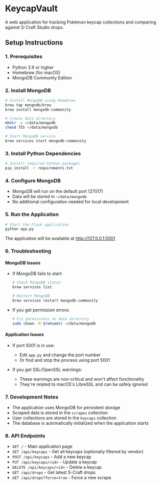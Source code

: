 # KeycapVault

A web application for tracking Pokémon keycap collections and comparing against S-Craft Studio drops.

## Setup Instructions

### 1. Prerequisites
- Python 3.9 or higher
- Homebrew (for macOS)
- MongoDB Community Edition

### 2. Install MongoDB
```bash
# Install MongoDB using Homebrew
brew tap mongodb/brew
brew install mongodb-community

# Create data directory
mkdir -p ~/data/mongodb
chmod 755 ~/data/mongodb

# Start MongoDB service
brew services start mongodb-community
```

### 3. Install Python Dependencies
```bash
# Install required Python packages
pip install -r requirements.txt
```

### 4. Configure MongoDB
- MongoDB will run on the default port (27017)
- Data will be stored in `~/data/mongodb`
- No additional configuration needed for local development

### 5. Run the Application
```bash
# Start the Flask application
python app.py
```
The application will be available at http://127.0.0.1:5001

### 6. Troubleshooting

#### MongoDB Issues
- If MongoDB fails to start:
  ```bash
  # Check MongoDB status
  brew services list
  
  # Restart MongoDB
  brew services restart mongodb-community
  ```

- If you get permission errors:
  ```bash
  # Fix permissions on data directory
  sudo chown -R $(whoami) ~/data/mongodb
  ```

#### Application Issues
- If port 5001 is in use:
  - Edit `app.py` and change the port number
  - Or find and stop the process using port 5001

- If you get SSL/OpenSSL warnings:
  - These warnings are non-critical and won't affect functionality
  - They're related to macOS's LibreSSL and can be safely ignored

### 7. Development Notes
- The application uses MongoDB for persistent storage
- Scraped data is stored in the `scrapes` collection
- User collections are stored in the `keycaps` collection
- The database is automatically initialized when the application starts

### 8. API Endpoints
- `GET /` - Main application page
- `GET /api/keycaps` - Get all keycaps (optionally filtered by vendor)
- `POST /api/keycaps` - Add a new keycap
- `PUT /api/keycaps/<id>` - Update a keycap
- `DELETE /api/keycaps/<id>` - Delete a keycap
- `GET /api/drops` - Get latest S-Craft drops
- `GET /api/drops?force=true` - Force a new scrape
